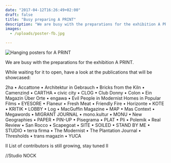 ```yaml
---
date: "2017-04-12T16:26:49+02:00"
draft: false
title: "Busy preparing A PRINT"
description: "We are busy with the preparations for the exhibition A PRINT"
images:
  - /uploads/poster-fb.jpg

---
```


![Hanging posters for A PRINT](/uploads/poster.jpg)

We are busy with the preparations for the exhibition A PRINT.

While waiting for it to open, have a look at the publications that will be showcased:
<!--more-->

2ha • Accattone • Architektur in Gebrauch • Bricks from the Kiln • Camenzind • CARTHA • civic city • CLOG • Club Donny • Colon • Ein Magazin Über Orte • engawa • Evil People in Modernist Homes in Popular Films • EYESORE • Flaneur • Fresh Meat • Friendly Fire • Horizonte • KOTE • KRITIK • LOBBY • Log • MacGuffin Magazine • MAP • Mas Context • Megawords • MIGRANT JOURNAL • mono.kultur • MONU • New Geographies • PAPER • PIN-UP • Pisegrama • PLAT • Pli • Polemik • Real Review • San Rocco • Scapegoat • SITE • SOILED • STAND BY ME • STUDIO • terra firma • The Modernist • The Plantation Journal • Thresholds • trans magazin • YUCA

II List of contributors is still growing, stay tuned II

//Studio NOCK
